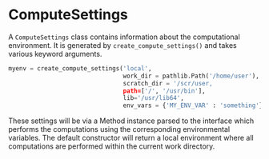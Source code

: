 # ComputeSettings

A `ComputeSettings` class contains information about the computational environment. It is generated by `create_compute_settings()` and takes various keyword arguments.

```python
myenv = create_compute_settings('local',
                                work_dir = pathlib.Path('/home/user'),
                                scratch_dir = '/scr/user,
                                path=['/', '/usr/bin'],
                                lib='/usr/lib64',
                                env_vars = {'MY_ENV_VAR' : 'something'})
```

These settings will be via a Method instance parsed to the interface which performs the computations using the corresponding environmental variables.
The default constructor will return a local environment where all computations are performed within the current work directory.
